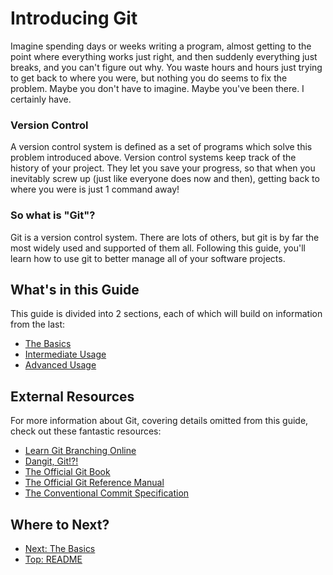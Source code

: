 # Introducing Git

Imagine spending days or weeks writing a program, almost getting to the point where everything works just right,
and then suddenly everything just breaks, and you can't figure out why.
You waste hours and hours just trying to get back to where you were,
but nothing you do seems to fix the problem.
Maybe you don't have to imagine. Maybe you've been there. I certainly have.

### Version Control

A version control system is defined as a set of programs which solve this problem introduced above.
Version control systems keep track of the history of your project.
They let you save your progress, so that when you inevitably screw up (just like everyone does now and then),
getting back to where you were is just 1 command away!

### So what is "Git"?

Git is a version control system.
There are lots of others, but git is by far the most widely used and supported of them all.
Following this guide, you'll learn how to use git to better manage all of your software projects.

## What's in this Guide

This guide is divided into 2 sections, each of which will build on information from the last:

- [The Basics](./1a.%20Git%20Basics.md)
- [Intermediate Usage](./1b.%20Git%20Intermediate.md)
- [Advanced Usage](./1b.%20Git%20Advanced.md)

## External Resources

For more information about Git, covering details omitted from this guide, check out these fantastic resources:

- [Learn Git Branching Online](https://learngitbranching.js.org)
- [Dangit, Git!?!](https://dangitgit.com)
- [The Official Git Book](https://git-scm.com/book/en/v2)
- [The Official Git Reference Manual](https://git-scm.com/docs)
- [The Conventional Commit Specification](https://www.conventionalcommits.org/en/v1.0.0-beta.2)

## Where to Next?

- [Next: The Basics](./1b.%20Git%20Basics.md)
- [Top: README](../README.md)

